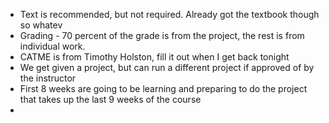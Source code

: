 - Text is recommended, but not required. Already got the textbook though so whatev
- Grading - 70 percent of the grade is from the project, the rest is from individual work. 
- CATME is from Timothy Holston, fill it out when I get back tonight
- We get given a project, but can run a different project if approved of by the instructor
- First 8 weeks are going to be learning and preparing to do the project that takes up the last 9 weeks of the course
- 